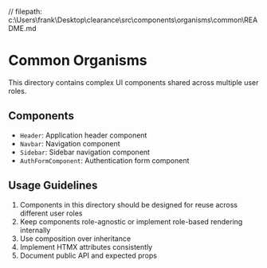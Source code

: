 // filepath: c:\Users\frank\Desktop\clearance\src\components\organisms\common\README.md
# Common Organisms

This directory contains complex UI components shared across multiple user roles.

## Components

- `Header`: Application header component
- `Navbar`: Navigation component
- `Sidebar`: Sidebar navigation component
- `AuthFormComponent`: Authentication form component

## Usage Guidelines

1. Components in this directory should be designed for reuse across different user roles
2. Keep components role-agnostic or implement role-based rendering internally
3. Use composition over inheritance
4. Implement HTMX attributes consistently
5. Document public API and expected props
